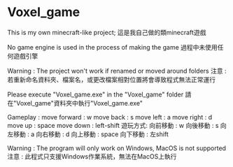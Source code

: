 # Voxel_game
This is my own minecraft-like project;
這是我自己做的類minecraft遊戲

No game engine is used in the process of making the game
過程中未使用任何遊戲引擎

Warning : The project won't work if renamed or moved around folders
注意 : 若重新命名資料夾、檔案名，或更改檔案相對位置將會導致程式無法正常運行

Please execute "Voxel_game.exe" in the "Voxel_game" folder
請在"Voxel_game"資料夾中執行"Voxel_game.exe"

Gameplay :
    move forward : w
    move back : s
    move left : a
    move right : d
    move up : space
    move down : left-shift
遊玩方式:
    向前移動 : w
    向後移動 : s
    向左移動 : a
    向右移動 : d
    向上移動 : space
    向下移動 : 左shift
    
Warning : The program will only work on Windows, MacOS is not supported
注意 : 此程式只支援Windows作業系統，無法在MacOS上執行

